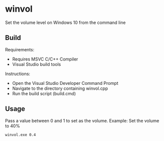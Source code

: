 # winvol
Set the volume level on Windows 10 from the command line

## Build
Requirements:
- Requires MSVC C/C++ Compiler
- Visual Studio build tools

Instructions:
- Open the Visual Studio Developer Command Prompt
- Navigate to the directory containing winvol.cpp
- Run the build script (build.cmd)

## Usage
Pass a value between 0 and 1 to set as the volume.
Example: Set the volume to 40%
```
winvol.exe 0.4
```
